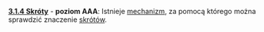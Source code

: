 [**3.1.4 Skróty**](https://wcag.lepszyweb.pl/#abbreviations) - **poziom AAA**: Istnieje <a href="#" data-toggle="tooltip" data-original-title="{{site.data.glossary.mechanizm | strip_html | replace: '*', ''}}">mechanizm</a>, za pomocą którego można sprawdzić znaczenie <a href="#" data-toggle="tooltip" data-original-title="{{site.data.glossary.skrot | strip_html | replace: '*', ''}}">skrótów</a>.